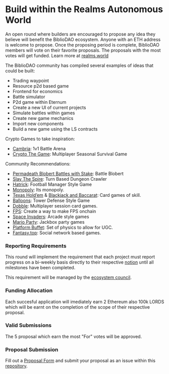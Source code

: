 # Build within the Realms Autonomous World
An open round where builders are encouraged to propose any idea they believe will benefit the BiblioDAO ecosystem. Anyone with an ETH address is welcome to propose. Once the proposing period is complete, BiblioDAO members will vote on their favorite proposals. The proposals with the most votes will get funded. Learn more at [realms.world](https://realms.world)

The BiblioDAO community has compiled several examples of ideas that could be built:
- Trading waypoint
- Resource p2d based game
- Frontend for economics
- Battle simulator
- P2d game within Eternum
- Create a new UI of current projects
- Simulate battles within games
- Create new game mechanics
- Import new components
- Build a new game using the LS contracts

Crypto Games to take inspiration:
- [Cambria](https://twitter.com/playdegenarena): 1v1 Battle Arena
- [Crypto The Game](https://twitter.com/cryptothegame_): Multiplayer Seasonal Survival Game

Community Recommendations:
- [Permadeath Blobert Battles with Stake](https://twitter.com/lordOfAFew/status/1762920784035766656): Battle Blobert
- [Slay The Spire](https://store.steampowered.com/app/646570/Slay_the_Spire/): Turn Based Dungeon Crawler
- [Hatrick](https://www.hattrick.org/en/?mobileRedirect=1): Football Manager Style Game
- [Monopoly](https://x.com/Artem82019430/status/1812891233246687470): Its monopoly.
- [Texas Hold’em](https://x.com/odin_free/status/1812890621746532567) & [Blackjack and Baccarat](https://x.com/GoonerholicX/status/1812898085233959194): Card games of skill.
- [Balloons](https://x.com/NFTBulbhead/status/1812893847929909552): Tower Defense Style Game
- [Dobble](https://x.com/0xKodawari/status/1812896489523261801): Multiplayer session card games.
- [FPS](https://x.com/andeebtceth/status/1812896782038540465): Create a way to make FPS onchain
- [Space Invaders](https://x.com/ShinG3e/status/1812897742802555207): Arcade style games
- [Mario Party](https://x.com/raulonastool/status/1812898492932645375): Jackbox party games
- [Platform Buffet](https://x.com/CaygeonEh/status/1812937463549329791): Set of physics to allow for UGC.
- [Fantasy.top](https://fantasy.top/): Social network based games.

### Reporting Requirements
This round will implement the requirement that each project must report progress on a bi-weekly basis directly to their respective [notion](https://dao.notion.site/Frontinus-House-1207a23c074c494184c78a4e1c2f8345?pvs=4) until all milestones have been completed.

This requirement will be managed by the [ecosystem council](https://docs.google.com/document/d/1-OwnbVDUoUmXMoqnlYv5Q29Mu-1CvXbscIZNZGw45vo/edit?usp=sharing).

### Funding Allocation
Each succesful application will imediately earn 2 Ethereum also 100k LORDS which will be earnt on the completion of the scope of their respective proposal.

### Valid Submissions 
The 5 proposal which earn the most "For" votes will be approved.

### Proposal Submission 
Fill out a [Proposal Form](https://github.com/bibliothecadao/Frontinus-House-Docs/blob/main/Proposal%20Framework/builder-proposal-framework.md) and submit your proposal as an issue within this [repository](https://github.com/bibliothecadao/Frontinus-House-Docs/issues).

